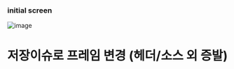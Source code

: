 ### initial screen ###
![image](https://github.com/CrimsonNoel/toy6/assets/131672235/48bcf29e-72ba-455e-9c59-ee0765ed198d)
# 저장이슈로 프레임 변경 (헤더/소스 외 증발)
